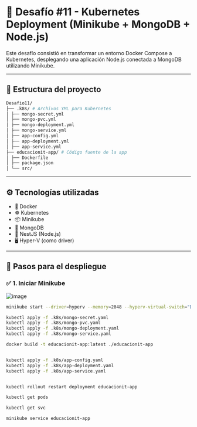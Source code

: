 # 🚀 Desafío #11 - Kubernetes Deployment (Minikube + MongoDB + Node.js)

Este desafío consistió en transformar un entorno Docker Compose a Kubernetes, desplegando una aplicación Node.js conectada a MongoDB utilizando Minikube.

---

## 📁 Estructura del proyecto

```bash
Desafio11/
├── .k8s/ # Archivos YML para Kubernetes
│ ├── mongo-secret.yml
│ ├── mongo-pvc.yml
│ ├── mongo-deployment.yml
│ ├── mongo-service.yml
│ ├── app-config.yml
│ ├── app-deployment.yml
│ ├── app-service.yml
├── educacionit-app/ # Código fuente de la app
│ ├── Dockerfile
│ ├── package.json
│ └── src/
```
---

## ⚙️ Tecnologías utilizadas

- 🐳 Docker
- ☸️ Kubernetes
- 📦 Minikube
- 🐘 MongoDB
- 🧠 NestJS (Node.js)
- 🖥️ Hyper-V (como driver)

---

## 🔄 Pasos para el despliegue

### ✅ 1. Iniciar Minikube
![image](https://github.com/user-attachments/assets/3f6acbd4-beef-4475-bb4e-1989127e4e1a)


```bash
minikube start --driver=hyperv --memory=2048 --hyperv-virtual-switch="Default Switch"

kubectl apply -f .k8s/mongo-secret.yaml
kubectl apply -f .k8s/mongo-pvc.yaml
kubectl apply -f .k8s/mongo-deployment.yaml
kubectl apply -f .k8s/mongo-service.yaml

docker build -t educacionit-app:latest ./educacionit-app


kubectl apply -f .k8s/app-config.yaml
kubectl apply -f .k8s/app-deployment.yaml
kubectl apply -f .k8s/app-service.yaml


kubectl rollout restart deployment educacionit-app

kubectl get pods

kubectl get svc

minikube service educacionit-app
